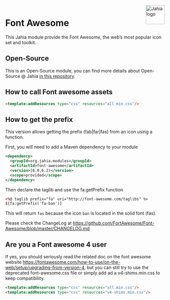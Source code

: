 <a href="https://www.jahia.com/">
    <img src="https://www.jahia.com/modules/jahiacom-templates/images/jahia-3x.png" alt="Jahia logo" title="Jahia" align="right" height="60" />
</a>

Font Awesome
======================
This Jahia module provide the Font Awesome, the web’s most popular icon set and toolkit.

## Open-Source

This is an Open-Source module, you can find more details about Open-Source @ Jahia [in this repository](https://github.com/Jahia/open-source).

## How to call Font awesome assets
```html
<template:addResources type="css" resources="all.min.css"/>
```

## How to get the prefix
This version allows getting the prefix (fab|far|fas) from an icon using a function. 

First, you will need to add a Maven dependency to your module
```xml
<dependency>
  <groupId>org.jahia.modules</groupId>
  <artifactId>font-awesome</artifactId>
  <version>[6.0,6.2)</version>
  <scope>provided</scope>
</dependency>
```
Then declare the taglib and use the fa:getPrefix function

```xml
<%@ taglib prefix="fa" uri="http://font-awesome.com/taglibs" %>
${fa:getPrefix('fa-ban')}
```

This will return `fas` because the icon `ban` is located in the solid font (fas).

Please check the ChangeLog at https://github.com/FortAwesome/Font-Awesome/blob/master/CHANGELOG.md

## Are you a Font awesome 4 user
If yes, you should seriously read the related doc on the font awesome website https://fontawesome.com/how-to-use/on-the-web/setup/upgrading-from-version-4, but you can still try to use the deprecated font-awesome.css file or simply add ad a v4-shims.min.css to keep compatibility.
```html
<template:addResources type="css" resources="all.min.css"/>
<template:addResources type="css" resources="v4-shims.min.css"/>
```
